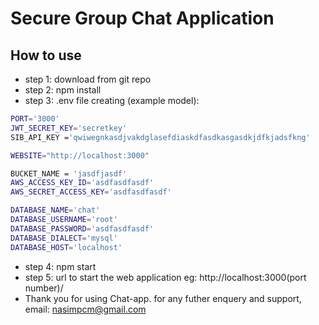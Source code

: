 # Secure Group Chat Application

## How to use

* step 1: download from git repo
* step 2: npm install
* step 3: .env file creating (example model):
```sh
PORT='3000'
JWT_SECRET_KEY='secretkey'
SIB_API_KEY ='qwiwegnkasdjvakdglasefdiaskdfasdkasgasdkjdfkjadsfkng'

WEBSITE="http://localhost:3000"

BUCKET_NAME = 'jasdfjasdf'
AWS_ACCESS_KEY_ID='asdfasdfasdf'
AWS_SECRET_ACCESS_KEY='asdfasdfasdf'

DATABASE_NAME='chat'
DATABASE_USERNAME='root'
DATABASE_PASSWORD='asdfasdfasdf'
DATABASE_DIALECT='mysql'
DATABASE_HOST='localhost'
```
* step 4: npm start
* step 5: url to start the web application eg: http://localhost:3000(port number)/
* Thank you for using Chat-app. for any futher enquery and support, email: nasimpcm@gmail.com
